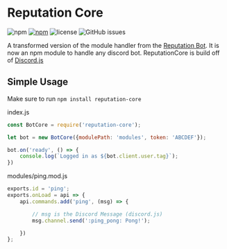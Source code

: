 # Reputation Core
![npm](https://img.shields.io/npm/v/reputation-core.svg)
[![npm](https://img.shields.io/npm/dt/reputation-core.svg)](https://www.npmjs.com/package/reputation-core)
![license](https://img.shields.io/github/license/hparcells/reputation-core.svg)
![GitHub issues](https://img.shields.io/github/issues/hparcells/reputation-core.svg)


A transformed version of the module handler from the [Reputation Bot](https://github.com/Filip9696/reputation).
It is now an npm module to handle any discord bot.
ReputationCore is build off of [Discord.js](https://github.com/discordjs/discord.js)



## Simple Usage
Make sure to run `npm install reputation-core`

index.js
```js
const BotCore = require('reputation-core');

let bot = new BotCore({modulePath: 'modules', token: 'ABCDEF'});

bot.on('ready', () => {
	console.log(`Logged in as ${bot.client.user.tag}`);
})

```

modules/ping.mod.js
```js
exports.id = 'ping';
exports.onLoad = api => {
	api.commands.add('ping', (msg) => {

		// msg is the Discord Message (discord.js)
		msg.channel.send(':ping_pong: Pong!');

	})
};

```

